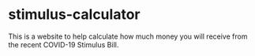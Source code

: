 # stimulus-calculator

This is a website to help calculate how much money you will receive from the recent COVID-19 Stimulus Bill.